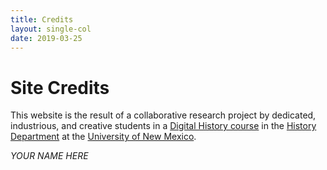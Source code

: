 ```yaml
---
title: Credits
layout: single-col
date: 2019-03-25
---
```


# Site Credits
This website is the result of a collaborative research project by dedicated, industrious, and creative students in a [Digital History course](http://fredgibbs.net/courses/digital-history) in the [History Department](history.unm.edu) at the [University of New Mexico](http://unm.edu).

_YOUR NAME HERE_
